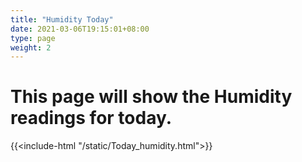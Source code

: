 ```yaml
---
title: "Humidity Today"
date: 2021-03-06T19:15:01+08:00
type: page
weight: 2
---
```


# This page will show the Humidity readings for today.

{{<include-html "/static/Today_humidity.html">}}

